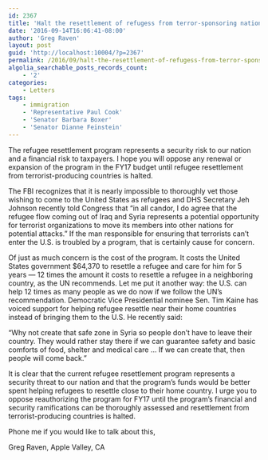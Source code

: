 ```yaml
---
id: 2367
title: 'Halt the resettlement of refugess from terror-sponsoring nations until national security risks can be assessed'
date: '2016-09-14T16:06:41-08:00'
author: 'Greg Raven'
layout: post
guid: 'http://localhost:10004/?p=2367'
permalink: /2016/09/halt-the-resettlement-of-refugess-from-terror-sponsoring-nations-until-national-security-risks-can-be-assessed/
algolia_searchable_posts_records_count:
    - '2'
categories:
    - Letters
tags:
    - immigration
    - 'Representative Paul Cook'
    - 'Senator Barbara Boxer'
    - 'Senator Dianne Feinstein'
---
```


The refugee resettlement program represents a security risk to our nation and a financial risk to taxpayers. I hope you will oppose any renewal or expansion of the program in the FY17 budget until refugee resettlement from terrorist-producing countries is halted.

The FBI recognizes that it is nearly impossible to thoroughly vet those wishing to come to the United States as refugees and DHS Secretary Jeh Johnson recently told Congress that “in all candor, I do agree that the refugee flow coming out of Iraq and Syria represents a potential opportunity for terrorist organizations to move its members into other nations for potential attacks.” If the man responsible for ensuring that terrorists can’t enter the U.S. is troubled by a program, that is certainly cause for concern.

Of just as much concern is the cost of the program. It costs the United States government $64,370 to resettle a refugee and care for him for 5 years — 12 times the amount it costs to resettle a refugee in a neighboring country, as the UN recommends. Let me put it another way: the U.S. can help 12 times as many people as we do now if we follow the UN’s recommendation. Democratic Vice Presidential nominee Sen. Tim Kaine has voiced support for helping refugee resettle near their home countries instead of bringing them to the U.S. He recently said:

“Why not create that safe zone in Syria so people don’t have to leave their country. They would rather stay there if we can guarantee safety and basic comforts of food, shelter and medical care … If we can create that, then people will come back.”

It is clear that the current refugee resettlement program represents a security threat to our nation and that the program’s funds would be better spent helping refugees to resettle close to their home country. I urge you to oppose reauthorizing the program for FY17 until the program’s financial and security ramifications can be thoroughly assessed and resettlement from terrorist-producing countries is halted.

Phone me if you would like to talk about this,

Greg Raven, Apple Valley, CA
